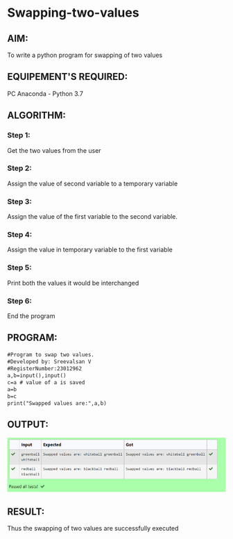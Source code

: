 # Swapping-two-values
## AIM:
To write a python program for swapping of two values
## EQUIPEMENT'S REQUIRED: 
PC
Anaconda - Python 3.7
## ALGORITHM: 
### Step 1:
Get the two values from the user
### Step 2: 
Assign the value of second variable to a temporary variable 
### Step 3: 
Assign the value of the first variable to the second variable.
### Step 4:  
Assign the value in temporary variable to the first variable
### Step 5: 
Print both the values it would be interchanged
### Step 6: 
End the program
## PROGRAM:
```
#Program to swap two values.
#Developed by: Sreevalsan V
#RegisterNumber:23012962
a,b=input(),input()
c=a # value of a is saved
a=b
b=c
print("Swapped values are:",a,b)
```

## OUTPUT:
![Alt text](image.png)
## RESULT:
Thus the swapping of two values are successfully executed



